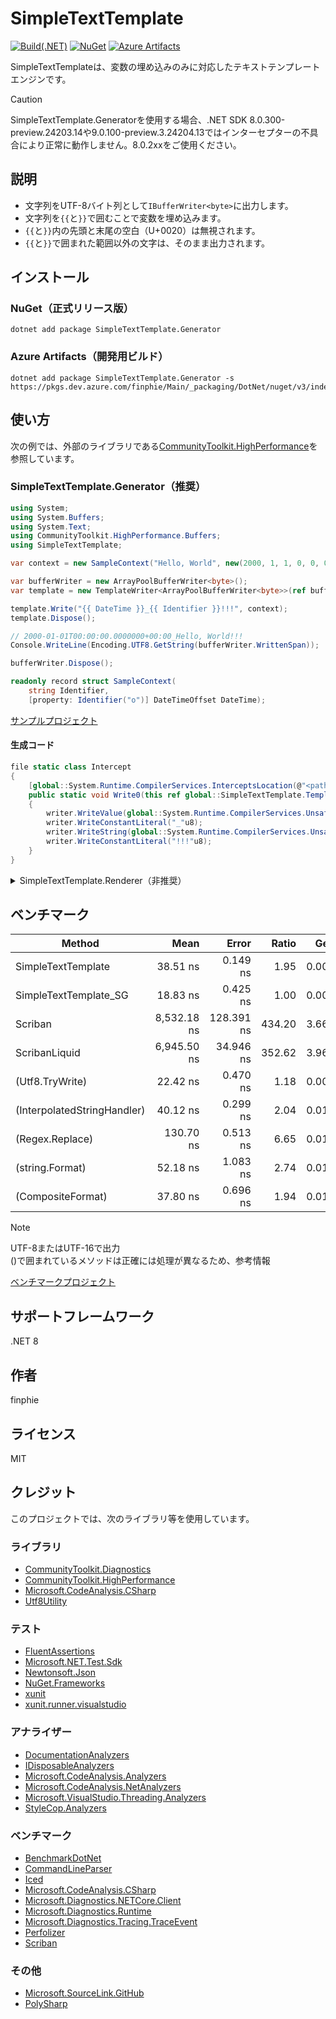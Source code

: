 # SimpleTextTemplate
<!-- markdownlint-disable MD033 -->

[![Build(.NET)](https://github.com/finphie/SimpleTextTemplate/actions/workflows/build-dotnet.yml/badge.svg)](https://github.com/finphie/SimpleTextTemplate/actions/workflows/build-dotnet.yml)
[![NuGet](https://img.shields.io/nuget/v/SimpleTextTemplate.Generator?color=0078d4&label=NuGet)](https://www.nuget.org/packages/SimpleTextTemplate.Generator/)
[![Azure Artifacts](https://feeds.dev.azure.com/finphie/7af9aa4d-c550-43af-87a5-01539b2d9934/_apis/public/Packaging/Feeds/DotNet/Packages/24cf531b-b173-4efd-a808-f68234d28e3d/Badge)](https://dev.azure.com/finphie/Main/_artifacts/feed/DotNet/NuGet/SimpleTextTemplate.Generator?preferRelease=true)

SimpleTextTemplateは、変数の埋め込みのみに対応したテキストテンプレートエンジンです。

> [!CAUTION]
> SimpleTextTemplate.Generatorを使用する場合、.NET SDK 8.0.300-preview.24203.14や9.0.100-preview.3.24204.13ではインターセプターの不具合により正常に動作しません。8.0.2xxをご使用ください。

## 説明

- 文字列をUTF-8バイト列として`IBufferWriter<byte>`に出力します。
- 文字列を`{{`と`}}`で囲むことで変数を埋め込みます。
- `{{`と`}}`内の先頭と末尾の空白（U+0020）は無視されます。
- `{{`と`}}`で囲まれた範囲以外の文字は、そのまま出力されます。

## インストール

### NuGet（正式リリース版）

```shell
dotnet add package SimpleTextTemplate.Generator
```

### Azure Artifacts（開発用ビルド）

```shell
dotnet add package SimpleTextTemplate.Generator -s https://pkgs.dev.azure.com/finphie/Main/_packaging/DotNet/nuget/v3/index.json
```

## 使い方

次の例では、外部のライブラリである[CommunityToolkit.HighPerformance](https://www.nuget.org/packages/CommunityToolkit.HighPerformance/)を参照しています。

### SimpleTextTemplate.Generator（推奨）

```csharp
using System;
using System.Buffers;
using System.Text;
using CommunityToolkit.HighPerformance.Buffers;
using SimpleTextTemplate;

var context = new SampleContext("Hello, World", new(2000, 1, 1, 0, 0, 0, TimeSpan.Zero));

var bufferWriter = new ArrayPoolBufferWriter<byte>();
var template = new TemplateWriter<ArrayPoolBufferWriter<byte>>(ref bufferWriter);

template.Write("{{ DateTime }}_{{ Identifier }}!!!", context);
template.Dispose();

// 2000-01-01T00:00:00.0000000+00:00_Hello, World!!!
Console.WriteLine(Encoding.UTF8.GetString(bufferWriter.WrittenSpan));

bufferWriter.Dispose();

readonly record struct SampleContext(
    string Identifier,
    [property: Identifier("o")] DateTimeOffset DateTime);
```

[サンプルプロジェクト](https://github.com/finphie/SimpleTextTemplate/tree/main/Source/SimpleTextTemplate.Sample)

#### 生成コード

```csharp
file static class Intercept
{
    [global::System.Runtime.CompilerServices.InterceptsLocation(@"<path>\Program.cs", 11, 10)]
    public static void Write0(this ref global::SimpleTextTemplate.TemplateWriter<global::CommunityToolkit.HighPerformance.Buffers.ArrayPoolBufferWriter<byte>> writer, string _, in global::SampleContext context)
    {
        writer.WriteValue(global::System.Runtime.CompilerServices.Unsafe.AsRef(in context).@DateTime, "o");
        writer.WriteConstantLiteral("_"u8);
        writer.WriteString(global::System.Runtime.CompilerServices.Unsafe.AsRef(in context).@Identifier);
        writer.WriteConstantLiteral("!!!"u8);
    }
}
```

<details>
<summary>SimpleTextTemplate.Renderer（非推奨）</summary>

### SimpleTextTemplate.Renderer（非推奨）

[SimpleTextTemplate.Renderer](https://www.nuget.org/packages/SimpleTextTemplate.Renderer/)と[SimpleTextTemplate.Contexts](https://www.nuget.org/packages/SimpleTextTemplate.Contexts/)への参照が必要です。

```csharp
using System;
using System.Text;
using CommunityToolkit.HighPerformance.Buffers;
using SimpleTextTemplate;
using SimpleTextTemplate.Contexts;
using Utf8Utility;

var symbols = new Utf8ArrayDictionary<Utf8Array>();
symbols.TryAdd((Utf8Array)"Identifier"u8.ToArray(), "Hello, World!"u8.ToArray());

using var bufferWriter = new ArrayPoolBufferWriter<byte>();
var source = "{{ Identifier }}"u8.ToArray();
var template = Template.Parse(source);
template.Render(bufferWriter, Context.Create(symbols));

// Hello, World!
Console.WriteLine(Encoding.UTF8.GetString(bufferWriter.WrittenSpan));
```

</details>

## ベンチマーク

| Method                      | Mean        | Error      | Ratio  | Gen0   | Gen1   | Allocated |
|---------------------------- |------------:|-----------:|-------:|-------:|-------:|----------:|
| SimpleTextTemplate          |    38.51 ns |   0.149 ns |   1.95 | 0.0067 |      - |      56 B |
| SimpleTextTemplate_SG       |    18.83 ns |   0.425 ns |   1.00 | 0.0067 |      - |      56 B |
| Scriban                     | 8,532.18 ns | 128.391 ns | 434.20 | 3.6621 | 0.3357 |   30778 B |
| ScribanLiquid               | 6,945.50 ns |  34.946 ns | 352.62 | 3.9673 | 0.3891 |   33194 B |
| (Utf8.TryWrite)             |    22.42 ns |   0.470 ns |   1.18 | 0.0067 |      - |      56 B |
| (InterpolatedStringHandler) |    40.12 ns |   0.299 ns |   2.04 | 0.0105 |      - |      88 B |
| (Regex.Replace)             |   130.70 ns |   0.513 ns |   6.65 | 0.0105 |      - |      88 B |
| (string.Format)             |    52.18 ns |   1.083 ns |   2.74 | 0.0105 |      - |      88 B |
| (CompositeFormat)           |    37.80 ns |   0.696 ns |   1.94 | 0.0105 |      - |      88 B |

> [!Note]
> UTF-8またはUTF-16で出力  
> ()で囲まれているメソッドは正確には処理が異なるため、参考情報

[ベンチマークプロジェクト](https://github.com/finphie/SimpleTextTemplate/tree/main/Source/SimpleTextTemplate.Benchmarks)

## サポートフレームワーク

.NET 8

## 作者

finphie

## ライセンス

MIT

## クレジット

このプロジェクトでは、次のライブラリ等を使用しています。

### ライブラリ

- [CommunityToolkit.Diagnostics](https://github.com/CommunityToolkit/dotnet)
- [CommunityToolkit.HighPerformance](https://github.com/CommunityToolkit/dotnet)
- [Microsoft.CodeAnalysis.CSharp](https://github.com/dotnet/roslyn)
- [Utf8Utility](https://github.com/finphie/Utf8Utility)

### テスト

- [FluentAssertions](https://github.com/fluentassertions/fluentassertions)
- [Microsoft.NET.Test.Sdk](https://github.com/microsoft/vstest)
- [Newtonsoft.Json](https://github.com/JamesNK/Newtonsoft.Json)
- [NuGet.Frameworks](https://github.com/NuGet/NuGet.Client)
- [xunit](https://github.com/xunit/xunit)
- [xunit.runner.visualstudio](https://github.com/xunit/visualstudio.xunit)

### アナライザー

- [DocumentationAnalyzers](https://github.com/DotNetAnalyzers/DocumentationAnalyzers)
- [IDisposableAnalyzers](https://github.com/DotNetAnalyzers/IDisposableAnalyzers)
- [Microsoft.CodeAnalysis.Analyzers](https://github.com/dotnet/roslyn-analyzers)
- [Microsoft.CodeAnalysis.NetAnalyzers](https://github.com/dotnet/roslyn-analyzers)
- [Microsoft.VisualStudio.Threading.Analyzers](https://github.com/Microsoft/vs-threading)
- [StyleCop.Analyzers](https://github.com/DotNetAnalyzers/StyleCopAnalyzers)

### ベンチマーク

- [BenchmarkDotNet](https://github.com/dotnet/BenchmarkDotNet)
- [CommandLineParser](https://github.com/commandlineparser/commandline)
- [Iced](https://github.com/icedland/iced)
- [Microsoft.CodeAnalysis.CSharp](https://github.com/dotnet/roslyn)
- [Microsoft.Diagnostics.NETCore.Client](https://github.com/dotnet/diagnostics)
- [Microsoft.Diagnostics.Runtime](https://github.com/Microsoft/clrmd)
- [Microsoft.Diagnostics.Tracing.TraceEvent](https://github.com/Microsoft/perfview)
- [Perfolizer](https://github.com/AndreyAkinshin/perfolizer)
- [Scriban](https://github.com/scriban/scriban)

### その他

- [Microsoft.SourceLink.GitHub](https://github.com/dotnet/sourcelink)
- [PolySharp](https://github.com/Sergio0694/PolySharp)
